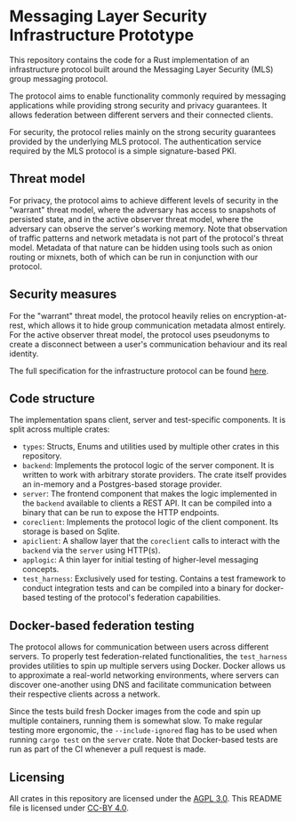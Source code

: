 # Messaging Layer Security Infrastructure Prototype

This repository contains the code for a Rust implementation of an infrastructure
protocol built around the Messaging Layer Security (MLS) group messaging
protocol.

The protocol aims to enable functionality commonly required by messaging
applications while providing strong security and privacy guarantees. It allows
federation between different servers and their connected clients.

For security, the protocol relies mainly on the strong security guarantees
provided by the underlying MLS protocol. The authentication service required by
the MLS protocol is a simple signature-based PKI.

## Threat model

For privacy, the protocol aims to achieve different levels of security in the
"warrant" threat model, where the adversary has access to snapshots of persisted
state, and in the active observer threat model, where the adversary can observe
the server's working memory. Note that observation of traffic patterns and
network metadata is not part of the protocol's threat model. Metadata of that
nature can be hidden using tools such as onion routing or mixnets, both of which
can be run in conjunction with our protocol.

## Security measures

For the "warrant" threat model, the protocol heavily relies on
encryption-at-rest, which allows it to hide group communication metadata almost
entirely. For the active observer threat model, the protocol uses pseudonyms to
create a disconnect between a user's communication behaviour and its real
identity.

The full specification for the infrastructure protocol can be found
[here](https://docs.phnx.im).

## Code structure

The implementation spans client, server and test-specific components. It is
split across multiple crates:

- `types`: Structs, Enums and utilities used by multiple other crates in this
  repository.
- `backend`: Implements the protocol logic of the server component. It is
  written to work with arbitrary storate providers. The crate itself provides an
  in-memory and a Postgres-based storage provider.
- `server`: The frontend component that makes the logic implemented in the
  `backend` available to clients a REST API. It can be compiled into a binary
  that can be run to expose the HTTP endpoints.
- `coreclient`: Implements the protocol logic of the client component. Its
  storage is based on Sqlite.
- `apiclient`: A shallow layer that the `coreclient` calls to interact with the
  `backend` via the `server` using HTTP(s).
- `applogic`: A thin layer for initial testing of higher-level messaging
  concepts.
- `test_harness`: Exclusively used for testing. Contains a test framework to
  conduct integration tests and can be compiled into a binary for docker-based
  testing of the protocol's federation capabilities.

## Docker-based federation testing

The protocol allows for communication between users across different servers. To
properly test federation-related functionalities, the `test_harness` provides
utilities to spin up multiple servers using Docker. Docker allows us to
approximate a real-world networking environments, where servers can discover
one-another using DNS and facilitate communication between their respective
clients across a network.

Since the tests build fresh Docker images from the code and spin up multiple
containers, running them is somewhat slow. To make regular testing more
ergonomic, the `--include-ignored` flag has to be used when running `cargo test`
on the `server` crate. Note that Docker-based tests are run as part of the CI
whenever a pull request is made.

## Licensing

All crates in this repository are licensed under the [AGPL 3.0](https://www.gnu.org/licenses/agpl-3.0.html). This README file is licensed under [CC-BY 4.0](https://creativecommons.org/licenses/by/4.0/).
